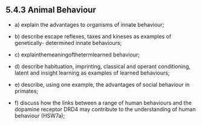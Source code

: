 5.4.3 Animal Behaviour
---

* a) explain the advantages to organisms of innate behaviour;

* b) describe escape reflexes, taxes and kineses as examples of genetically- determined innate behaviours;

* c) explainthemeaningofthetermlearned behaviour;

* d) describe habituation, imprinting, classical and operant conditioning, latent and insight learning as examples of learned behaviours;

* e) describe, using one example, the advantages of social behaviour in primates;

* f) discuss how the links between a range of human behaviours and the dopamine receptor DRD4 may contribute to the understanding of human behaviour (HSW7a);